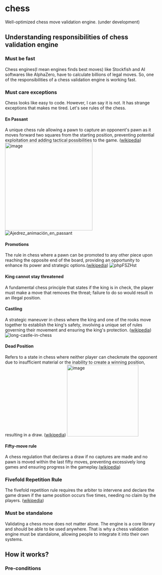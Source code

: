 # chess
Well-optimized chess move validation engine. (under development)

## Understanding responsibilities of chess validation engine

### Must be fast
Chess engines(I mean engines finds best moves) like Stockfish and AI softwares like AlphaZero, have to calculate billions of legal moves. So, one of the responsibilities of a chess validation engine is working fast.

### Must care exceptions
Chess looks like easy to code. However, I can say it is not. It has strange exceptions that makes me tired. Let's see rules of the chess.

#### En Passant
A unique chess rule allowing a pawn to capture an opponent's pawn as it moves forward two squares from the starting position, preventing potential exploitation and adding tactical possibilities to the game. ([wikipedia](https://en.wikipedia.org/wiki/Rules_of_chess#En_passant))
<img width="289" alt="image" src="https://github.com/hamza-cskn/chess/assets/36128276/41d89812-54d2-4626-a265-9170fdbe0b5e">
![Ajedrez_animación_en_passant](https://github.com/hamza-cskn/chess/assets/36128276/3d3b5748-54d7-455d-9ae0-11dc34b8e782)

#### Promotions
The rule in chess where a pawn can be promoted to any other piece upon reaching the opposite end of the board, providing an opportunity to enhance its power and strategic options.([wikipedia](https://en.wikipedia.org/wiki/Rules_of_chess#Promotion))
![phpFSZHst](https://github.com/hamza-cskn/chess/assets/36128276/3d266c05-d963-4a9f-8e75-680af4282c68)

#### King cannot stay threatened
A fundamental chess principle that states if the king is in check, the player must make a move that removes the threat; failure to do so would result in an illegal position.

#### Castling
A strategic maneuver in chess where the king and one of the rooks move together to establish the king's safety, involving a unique set of rules governing their movement and ensuring the king's protection. ([wikipedia](https://en.wikipedia.org/wiki/Rules_of_chess#Castling))
![long-castle-in-chess](https://github.com/hamza-cskn/chess/assets/36128276/f6be45cd-5328-444e-a00f-fcc6ef158489)

#### Dead Position
Refers to a state in chess where neither player can checkmate the opponent due to insufficient material or the inability to create a winning position, resulting in a draw. ([wikipedia](https://en.wikipedia.org/wiki/Rules_of_chess#Dead_position))
<img width="236" alt="image" src="https://github.com/hamza-cskn/chess/assets/36128276/5c6e46e0-f6bf-46ef-9213-c5d8b68fe592">

#### Fifty-move rule
A chess regulation that declares a draw if no captures are made and no pawn is moved within the last fifty moves, preventing excessively long games and ensuring progress in the gameplay.([wikipedia](https://en.wikipedia.org/wiki/Fifty-move_rule))

### Fivefold Repetition Rule
The fivefold repetition rule requires the arbiter to intervene and declare the game drawn if the same position occurs five times, needing no claim by the players. ([wikipedia](https://en.wikipedia.org/wiki/Threefold_repetition#:~:text=By%20contrast%2C%20the%20fivefold%20repetition,no%20claim%20by%20the%20players.))

### Must be standalone
Validating a chess move does not matter alone. The engine is a core library and should be able to be used anywhere. That is why a chess validation engine must be standalone, allowing people to integrate it into their own systems.

## How it works?

### Pre-conditions
